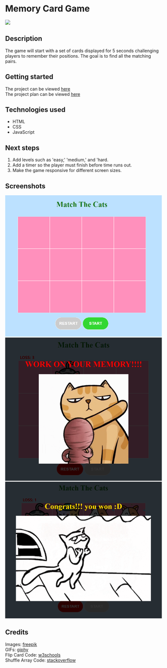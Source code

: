 # Memory Card Game
![](https://i.giphy.com/media/v1.Y2lkPTc5MGI3NjExeGc3YzdwOXQ3a2k2NWYwcnM4N3VxejU3ZGo4bm92Z2Nwc3o2NnJxdyZlcD12MV9pbnRlcm5hbF9naWZfYnlfaWQmY3Q9Zw/e3NinswgSNdRu/giphy.gif)
## Description 
The game will start with a set of cards displayed for 5 seconds challenging players to remember their positions. The goal is to find all the matching pairs.

## Getting started
The project can be viewed [here](https://maryamqasim1.github.io/Memory-card-game/) <br />
The project plan can be viewed [here](https://github.com/maryamqasim1/Memory-card-game/blob/main/ProjectPlan)

## Technologies used
* HTML
* CSS
* JavaScript

## Next steps
1. Add levels such as 'easy,' 'medium,' and 'hard.
2. Add a timer so the player must finish before time runs out.
3. Make the game responsive for different screen sizes.

## Screenshots
![](/Screenshots/1.PNG)
![](/Screenshots/loss.PNG)
![](/Screenshots/win.PNG)

## Credits
Images: [freepik](https://www.freepik.es/) </br>
GIFs: [giphy](https://giphy.com/) </br>
Flip Card Code: [w3schools](https://www.w3schools.com/howto/howto_css_flip_card.asp) </br>
Shuffle Array Code: [stackoverflow](https://stackoverflow.com/questions/2450954/how-to-randomize-shuffle-a-javascript-array)